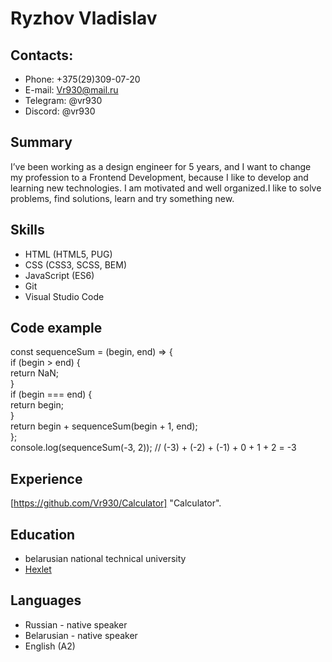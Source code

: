 # Ryzhov Vladislav
## Contacts:
- Phone: +375(29)309-07-20
- E-mail: Vr930@mail.ru
- Telegram: @vr930
- Discord: @vr930
## Summary
I’ve been working as a design engineer for 5 years, and I want to change my profession to a Frontend Development, because I like to develop and learning new technologies.
I am motivated and well organized.I like to solve problems, find solutions, learn and try something new.
## Skills
- HTML (HTML5, PUG)
- CSS (CSS3, SCSS, BEM)
- JavaScript (ES6)
- Git
- Visual Studio Code
## Code example
const sequenceSum = (begin, end) => { <br>
   if (begin > end) { <br>
    return NaN; <br>
  } <br>
  if (begin === end) { <br>
    return begin; <br>
  } <br>
  return begin + sequenceSum(begin + 1, end); <br>
}; <br>
console.log(sequenceSum(-3, 2));  // (-3) + (-2) + (-1) + 0 + 1 + 2 = -3
## Experience
[https://github.com/Vr930/Calculator] "Calculator".
## Education
- belarusian national technical university
- [Hexlet](https://ru.hexlet.io/my)
## Languages
- Russian - native speaker
- Belarusian - native speaker
- English (A2)